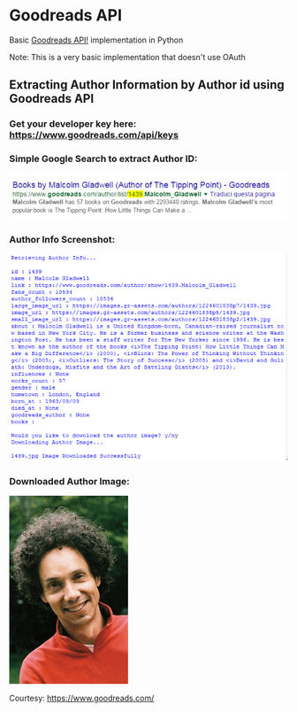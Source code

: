 # Goodreads API 
Basic [Goodreads API!](https://www.goodreads.com/api/index) implementation in Python

Note: This is a very basic implementation that doesn't use OAuth

## Extracting Author Information by Author id using Goodreads API

### Get your developer key here: https://www.goodreads.com/api/keys 

### Simple Google Search to extract Author ID:

![Author ID](\author_id.PNG)


### Author Info Screenshot:

![Screenshot](\goodreads_api_author_info.PNG)

### Downloaded Author Image:

![Author Image](\1439.jpg)

Courtesy: https://www.goodreads.com/ 
